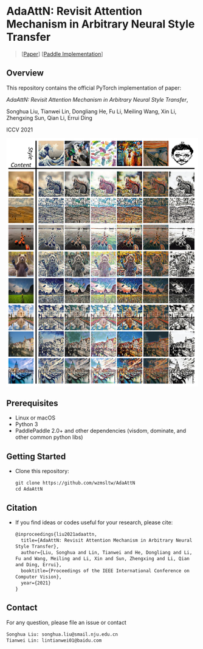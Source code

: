 # AdaAttN: Revisit Attention Mechanism in Arbitrary Neural Style Transfer

> [[Paper](https://arxiv.org/abs/2108.03647)] [[Paddle Implementation](https://github.com/PaddlePaddle/PaddleGAN)]

## Overview

This repository contains the official PyTorch implementation of paper:

*AdaAttN: Revisit Attention Mechanism in Arbitrary Neural Style Transfer*, 

Songhua Liu, Tianwei Lin, Dongliang He, Fu Li, Meiling Wang, Xin Li, Zhengxing Sun, Qian Li, Errui Ding

ICCV 2021

![](picture/picture.png)

## Prerequisites
* Linux or macOS
* Python 3
* PaddlePaddle 2.0+ and other dependencies (visdom, dominate, and other common python libs)

## Getting Started

* Clone this repository:

  ```shell
  git clone https://github.com/wzmsltw/AdaAttN
  cd AdaAttN
  ```


## Citation

* If you find ideas or codes useful for your research, please cite:

  ```
  @inproceedings{liu2021adaattn,
    title={AdaAttN: Revisit Attention Mechanism in Arbitrary Neural Style Transfer},
    author={Liu, Songhua and Lin, Tianwei and He, Dongliang and Li, Fu and Wang, Meiling and Li, Xin and Sun, Zhengxing and Li, Qian and Ding, Errui},
    booktitle={Proceedings of the IEEE International Conference on Computer Vision},
    year={2021}
  }
  ```

## Contact
For any question, please file an issue or contact
```
Songhua Liu: songhua.liu@smail.nju.edu.cn
Tianwei Lin: lintianwei01@baidu.com
```